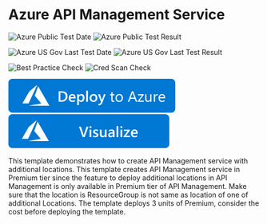 # Azure API Management Service

![Azure Public Test Date](https://azurequickstartsservice.blob.core.windows.net/badges/201-api-management-create-with-multiregion/PublicLastTestDate.svg)
![Azure Public Test Result](https://azurequickstartsservice.blob.core.windows.net/badges/201-api-management-create-with-multiregion/PublicDeployment.svg)

![Azure US Gov Last Test Date](https://azurequickstartsservice.blob.core.windows.net/badges/201-api-management-create-with-multiregion/FairfaxLastTestDate.svg)
![Azure US Gov Last Test Result](https://azurequickstartsservice.blob.core.windows.net/badges/201-api-management-create-with-multiregion/FairfaxDeployment.svg)

![Best Practice Check](https://azurequickstartsservice.blob.core.windows.net/badges/201-api-management-create-with-multiregion/BestPracticeResult.svg)
![Cred Scan Check](https://azurequickstartsservice.blob.core.windows.net/badges/201-api-management-create-with-multiregion/CredScanResult.svg)

[![Deploy To Azure](https://raw.githubusercontent.com/Azure/azure-quickstart-templates/master/1-CONTRIBUTION-GUIDE/images/deploytoazure.svg?sanitize=true)](https://portal.azure.com/#create/Microsoft.Template/uri/https%3A%2F%2Fraw.githubusercontent.com%2Fazure%2Fazure-quickstart-templates%2Fmaster%2F201-api-management-create-with-multiregion%2Fazuredeploy.json)
[![Visualize](https://raw.githubusercontent.com/Azure/azure-quickstart-templates/master/1-CONTRIBUTION-GUIDE/images/visualizebutton.svg?sanitize=true)](http://armviz.io/#/?load=https%3A%2F%2Fraw.githubusercontent.com%2FAzure%2Fazure-quickstart-templates%2Fmaster%2F201-api-management-create-with-multiregion%2Fazuredeploy.json)

This template demonstrates how to create API Management service with additional
locations. This template creates API Management service in Premium tier since
the feature to deploy additional locations in API Management is only available
in Premium tier of API Management. Make sure that the location is ResourceGroup
is not same as location of one of additional Locations. The template deploys 3
units of Premium, consider the cost before deploying the template.

